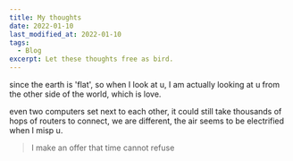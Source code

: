 ```yaml
---
title: My thoughts
date: 2022-01-10
last_modified_at: 2022-01-10
tags:
  - Blog
excerpt: Let these thoughts free as bird.
---
```


since the earth is 'flat', so when I look at u, I am actually looking at u from the other side of the world, which is love.

even two computers set next to each other, it could still take thousands of hops of routers to connect, we are different, the air seems to be electrified when I misp u.

> I make an offer that time cannot refuse
